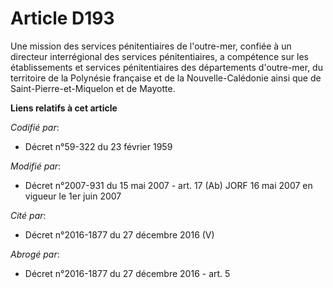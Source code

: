 # Article D193

Une mission des services pénitentiaires de l'outre-mer, confiée à un directeur interrégional des services pénitentiaires, a
compétence sur les établissements et services pénitentiaires des départements d'outre-mer, du territoire de la Polynésie
française et de la Nouvelle-Calédonie ainsi que de Saint-Pierre-et-Miquelon et de Mayotte.

**Liens relatifs à cet article**

_Codifié par_:

  - Décret n°59-322 du 23 février 1959

_Modifié par_:

  - Décret n°2007-931 du 15 mai 2007 - art. 17 (Ab) JORF 16 mai 2007 en vigueur le 1er juin 2007

_Cité par_:

  - Décret n°2016-1877 du 27 décembre 2016 (V)

_Abrogé par_:

  - Décret n°2016-1877 du 27 décembre 2016 - art. 5
